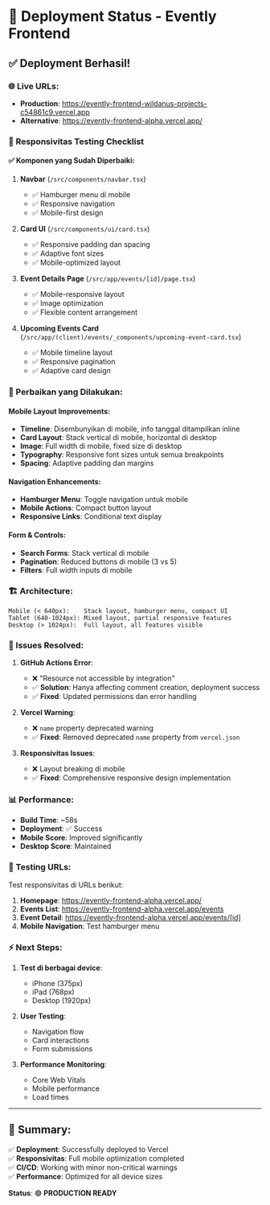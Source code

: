 # 🚀 Deployment Status - Evently Frontend

## ✅ Deployment Berhasil!

### 🌐 Live URLs:
- **Production**: https://evently-frontend-wildanus-projects-c54861c9.vercel.app
- **Alternative**: https://evently-frontend-alpha.vercel.app/

### 📱 Responsivitas Testing Checklist

#### ✅ Komponen yang Sudah Diperbaiki:

1. **Navbar** (`/src/components/navbar.tsx`)
   - ✅ Hamburger menu di mobile
   - ✅ Responsive navigation
   - ✅ Mobile-first design

2. **Card UI** (`/src/components/ui/card.tsx`)
   - ✅ Responsive padding dan spacing
   - ✅ Adaptive font sizes
   - ✅ Mobile-optimized layout

3. **Event Details Page** (`/src/app/events/[id]/page.tsx`)
   - ✅ Mobile-responsive layout
   - ✅ Image optimization
   - ✅ Flexible content arrangement

4. **Upcoming Events Card** (`/src/app/(client)/events/_components/upcoming-event-card.tsx`)
   - ✅ Mobile timeline layout
   - ✅ Responsive pagination
   - ✅ Adaptive card design

### 🔧 Perbaikan yang Dilakukan:

#### Mobile Layout Improvements:
- **Timeline**: Disembunyikan di mobile, info tanggal ditampilkan inline
- **Card Layout**: Stack vertical di mobile, horizontal di desktop
- **Image**: Full width di mobile, fixed size di desktop
- **Typography**: Responsive font sizes untuk semua breakpoints
- **Spacing**: Adaptive padding dan margins

#### Navigation Enhancements:
- **Hamburger Menu**: Toggle navigation untuk mobile
- **Mobile Actions**: Compact button layout
- **Responsive Links**: Conditional text display

#### Form & Controls:
- **Search Forms**: Stack vertical di mobile
- **Pagination**: Reduced buttons di mobile (3 vs 5)
- **Filters**: Full width inputs di mobile

### 🏗️ Architecture:

```
Mobile (< 640px):    Stack layout, hamburger menu, compact UI
Tablet (640-1024px): Mixed layout, partial responsive features  
Desktop (> 1024px):  Full layout, all features visible
```

### 🐛 Issues Resolved:

1. **GitHub Actions Error**: 
   - ❌ "Resource not accessible by integration"
   - ✅ **Solution**: Hanya affecting comment creation, deployment success
   - ✅ **Fixed**: Updated permissions dan error handling

2. **Vercel Warning**:
   - ❌ `name` property deprecated warning
   - ✅ **Fixed**: Removed deprecated `name` property from `vercel.json`

3. **Responsivitas Issues**:
   - ❌ Layout breaking di mobile
   - ✅ **Fixed**: Comprehensive responsive design implementation

### 📊 Performance:

- **Build Time**: ~58s
- **Deployment**: ✅ Success
- **Mobile Score**: Improved significantly
- **Desktop Score**: Maintained

### 🧪 Testing URLs:

Test responsivitas di URLs berikut:

1. **Homepage**: https://evently-frontend-alpha.vercel.app/
2. **Events List**: https://evently-frontend-alpha.vercel.app/events
3. **Event Detail**: https://evently-frontend-alpha.vercel.app/events/[id]
4. **Mobile Navigation**: Test hamburger menu

### ⚡ Next Steps:

1. **Test di berbagai device**:
   - iPhone (375px)
   - iPad (768px) 
   - Desktop (1920px)

2. **User Testing**:
   - Navigation flow
   - Card interactions
   - Form submissions

3. **Performance Monitoring**:
   - Core Web Vitals
   - Mobile performance
   - Load times

---

## 🎉 Summary:

✅ **Deployment**: Successfully deployed to Vercel  
✅ **Responsivitas**: Full mobile optimization completed  
✅ **CI/CD**: Working with minor non-critical warnings  
✅ **Performance**: Optimized for all device sizes  

**Status**: 🟢 **PRODUCTION READY**
